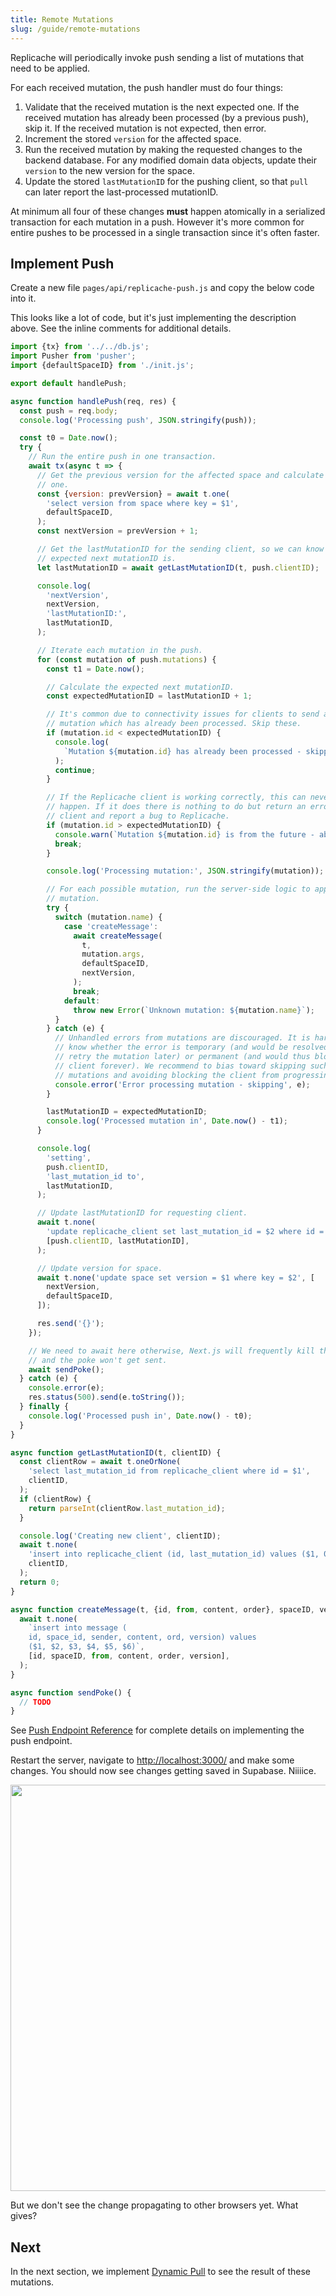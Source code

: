 ```yaml
---
title: Remote Mutations
slug: /guide/remote-mutations
---
```


Replicache will periodically invoke push sending a list of mutations that need to be applied.

For each received mutation, the push handler must do four things:

1. Validate that the received mutation is the next expected one. If the received mutation has already been processed (by a previous push), skip it. If the received mutation is not expected, then error.
2. Increment the stored `version` for the affected space.
3. Run the received mutation by making the requested changes to the backend database. For any modified domain data objects, update their `version` to the new version for the space.
4. Update the stored `lastMutationID` for the pushing client, so that `pull` can later report the last-processed mutationID.

At minimum all four of these changes **must** happen atomically in a serialized transaction for each mutation in a push. However it's more common for entire pushes to be processed in a single transaction since it's often faster.

## Implement Push

Create a new file `pages/api/replicache-push.js` and copy the below code into it.

This looks like a lot of code, but it's just implementing the description above. See the inline comments for additional details.

```js
import {tx} from '../../db.js';
import Pusher from 'pusher';
import {defaultSpaceID} from './init.js';

export default handlePush;

async function handlePush(req, res) {
  const push = req.body;
  console.log('Processing push', JSON.stringify(push));

  const t0 = Date.now();
  try {
    // Run the entire push in one transaction.
    await tx(async t => {
      // Get the previous version for the affected space and calculate the next
      // one.
      const {version: prevVersion} = await t.one(
        'select version from space where key = $1',
        defaultSpaceID,
      );
      const nextVersion = prevVersion + 1;

      // Get the lastMutationID for the sending client, so we can know what the
      // expected next mutationID is.
      let lastMutationID = await getLastMutationID(t, push.clientID);

      console.log(
        'nextVersion',
        nextVersion,
        'lastMutationID:',
        lastMutationID,
      );

      // Iterate each mutation in the push.
      for (const mutation of push.mutations) {
        const t1 = Date.now();

        // Calculate the expected next mutationID.
        const expectedMutationID = lastMutationID + 1;

        // It's common due to connectivity issues for clients to send a
        // mutation which has already been processed. Skip these.
        if (mutation.id < expectedMutationID) {
          console.log(
            `Mutation ${mutation.id} has already been processed - skipping`,
          );
          continue;
        }

        // If the Replicache client is working correctly, this can never
        // happen. If it does there is nothing to do but return an error to
        // client and report a bug to Replicache.
        if (mutation.id > expectedMutationID) {
          console.warn(`Mutation ${mutation.id} is from the future - aborting`);
          break;
        }

        console.log('Processing mutation:', JSON.stringify(mutation));

        // For each possible mutation, run the server-side logic to apply the
        // mutation.
        try {
          switch (mutation.name) {
            case 'createMessage':
              await createMessage(
                t,
                mutation.args,
                defaultSpaceID,
                nextVersion,
              );
              break;
            default:
              throw new Error(`Unknown mutation: ${mutation.name}`);
          }
        } catch (e) {
          // Unhandled errors from mutations are discouraged. It is hard to
          // know whether the error is temporary (and would be resolved if we
          // retry the mutation later) or permanent (and would thus block that
          // client forever). We recommend to bias toward skipping such
          // mutations and avoiding blocking the client from progressing.
          console.error('Error processing mutation - skipping', e);
        }

        lastMutationID = expectedMutationID;
        console.log('Processed mutation in', Date.now() - t1);
      }

      console.log(
        'setting',
        push.clientID,
        'last_mutation_id to',
        lastMutationID,
      );

      // Update lastMutationID for requesting client.
      await t.none(
        'update replicache_client set last_mutation_id = $2 where id = $1',
        [push.clientID, lastMutationID],
      );

      // Update version for space.
      await t.none('update space set version = $1 where key = $2', [
        nextVersion,
        defaultSpaceID,
      ]);

      res.send('{}');
    });

    // We need to await here otherwise, Next.js will frequently kill the request
    // and the poke won't get sent.
    await sendPoke();
  } catch (e) {
    console.error(e);
    res.status(500).send(e.toString());
  } finally {
    console.log('Processed push in', Date.now() - t0);
  }
}

async function getLastMutationID(t, clientID) {
  const clientRow = await t.oneOrNone(
    'select last_mutation_id from replicache_client where id = $1',
    clientID,
  );
  if (clientRow) {
    return parseInt(clientRow.last_mutation_id);
  }

  console.log('Creating new client', clientID);
  await t.none(
    'insert into replicache_client (id, last_mutation_id) values ($1, 0)',
    clientID,
  );
  return 0;
}

async function createMessage(t, {id, from, content, order}, spaceID, version) {
  await t.none(
    `insert into message (
    id, space_id, sender, content, ord, version) values
    ($1, $2, $3, $4, $5, $6)`,
    [id, spaceID, from, content, order, version],
  );
}

async function sendPoke() {
  // TODO
}
```

See [Push Endpoint Reference](../server-push) for complete details on implementing the push endpoint.

Restart the server, navigate to [http://localhost:3000/](http://localhost:3000/) and make some changes. You should now see changes getting saved in Supabase. Niiiice.

<p class="text--center">
  <img src="/img/setup/remote-mutation.webp" width="650"/>
</p>

But we don't see the change propagating to other browsers yet. What gives?

## Next

In the next section, we implement [Dynamic Pull](./guide-dynamic-pull.md) to see the result of these mutations.
